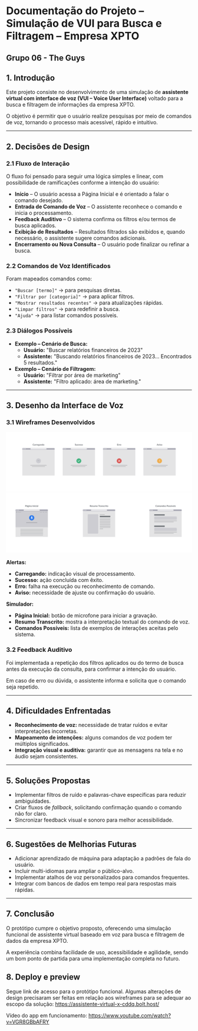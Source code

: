 # Documentação do Projeto – Simulação de VUI para Busca e Filtragem – Empresa XPTO
## Grupo 06 - The Guys

## 1. Introdução

Este projeto consiste no desenvolvimento de uma simulação de **assistente virtual com interface de voz (VUI – Voice User Interface)** voltado para a busca e filtragem de informações da empresa XPTO.

O objetivo é permitir que o usuário realize pesquisas por meio de comandos de voz, tornando o processo mais acessível, rápido e intuitivo.

---

## 2. Decisões de Design

### 2.1 Fluxo de Interação

O fluxo foi pensado para seguir uma lógica simples e linear, com possibilidade de ramificações conforme a intenção do usuário:

* **Início** – O usuário acessa a Página Inicial e é orientado a falar o comando desejado.
* **Entrada de Comando de Voz** – O assistente reconhece o comando e inicia o processamento.
* **Feedback Auditivo** – O sistema confirma os filtros e/ou termos de busca aplicados.
* **Exibição de Resultados** – Resultados filtrados são exibidos e, quando necessário, o assistente sugere comandos adicionais.
* **Encerramento ou Nova Consulta** – O usuário pode finalizar ou refinar a busca.

### 2.2 Comandos de Voz Identificados

Foram mapeados comandos como:

* `"Buscar [termo]"` → para pesquisas diretas.
* `"Filtrar por [categoria]"` → para aplicar filtros.
* `"Mostrar resultados recentes"` → para atualizações rápidas.
* `"Limpar filtros"` → para redefinir a busca.
* `"Ajuda"` → para listar comandos possíveis.

### 2.3 Diálogos Possíveis

* **Exemplo – Cenário de Busca:**
    * **Usuário:** "Buscar relatórios financeiros de 2023"
    * **Assistente:** "Buscando relatórios financeiros de 2023… Encontrados 5 resultados."
* **Exemplo – Cenário de Filtragem:**
    * **Usuário:** "Filtrar por área de marketing"
    * **Assistente:** "Filtro aplicado: área de marketing."

---

## 3. Desenho da Interface de Voz

### 3.1 Wireframes Desenvolvidos
![Alertas](assets/Alertas.png)
![Simulador](assets/Simulador.png)



**Alertas:**
* **Carregando:** indicação visual de processamento.
* **Sucesso:** ação concluída com êxito.
* **Erro:** falha na execução ou reconhecimento de comando.
* **Aviso:** necessidade de ajuste ou confirmação do usuário.

**Simulador:**
* **Página Inicial:** botão de microfone para iniciar a gravação.
* **Resumo Transcrito:** mostra a interpretação textual do comando de voz.
* **Comandos Possíveis:** lista de exemplos de interações aceitas pelo sistema.

### 3.2 Feedback Auditivo

Foi implementada a repetição dos filtros aplicados ou do termo de busca antes da execução da consulta, para confirmar a intenção do usuário.

Em caso de erro ou dúvida, o assistente informa e solicita que o comando seja repetido.

---

## 4. Dificuldades Enfrentadas

* **Reconhecimento de voz:** necessidade de tratar ruídos e evitar interpretações incorretas.
* **Mapeamento de intenções:** alguns comandos de voz podem ter múltiplos significados.
* **Integração visual e auditiva:** garantir que as mensagens na tela e no áudio sejam consistentes.

---

## 5. Soluções Propostas

* Implementar filtros de ruído e palavras-chave específicas para reduzir ambiguidades.
* Criar fluxos de _fallback_, solicitando confirmação quando o comando não for claro.
* Sincronizar feedback visual e sonoro para melhor acessibilidade.

---

## 6. Sugestões de Melhorias Futuras

* Adicionar aprendizado de máquina para adaptação a padrões de fala do usuário.
* Incluir multi-idiomas para ampliar o público-alvo.
* Implementar atalhos de voz personalizados para comandos frequentes.
* Integrar com bancos de dados em tempo real para respostas mais rápidas.

---

## 7. Conclusão

O protótipo cumpre o objetivo proposto, oferecendo uma simulação funcional de assistente virtual baseado em voz para busca e filtragem de dados da empresa XPTO.

A experiência combina facilidade de uso, acessibilidade e agilidade, sendo um bom ponto de partida para uma implementação completa no futuro.

## 8. Deploy e preview
Segue link de acesso para o protótipo funcional. Algumas alterações de design precisaram ser feitas em relação aos wireframes para se adequar ao escopo da solução:
https://assistente-virtual-x-cddq.bolt.host/

Vídeo do app em funcionamento: https://www.youtube.com/watch?v=VGR8GBbAFRY
